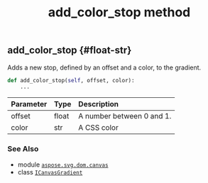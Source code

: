﻿---
title: add_color_stop method
second_title: Aspose.SVG for Python via .NET API References
description: 
type: docs
weight: 20
url: /python-net/aspose.svg.dom.canvas/icanvasgradient/add_color_stop/
is_root: false
---

## add_color_stop {#float-str}

Adds a new stop, defined by an offset and a color, to the gradient.



```python
def add_color_stop(self, offset, color):
    ...
```


| Parameter | Type | Description |
| :- | :- | :- |
| offset | float | A number between 0 and 1. |
| color | str | A CSS color |



### See Also
* module [`aspose.svg.dom.canvas`](../../)
* class [`ICanvasGradient`](/svg/python-net/aspose.svg.dom.canvas/icanvasgradient)
